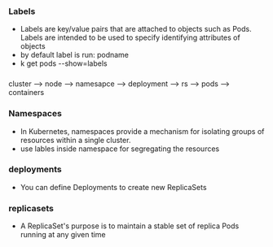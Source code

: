 ### Labels

- Labels are key/value pairs that are attached to objects such as Pods. Labels are intended to be used to specify identifying attributes of objects
- by default label is run: podname
- k get pods --show=labels

###
cluster --> node --> namesapce --> deployment --> rs --> pods --> containers

### Namespaces
- In Kubernetes, namespaces provide a mechanism for isolating groups of resources within a single cluster.
- use lables inside namespace for segregating the resources

### deployments
- You can define Deployments to create new ReplicaSets

### replicasets
- A ReplicaSet's purpose is to maintain a stable set of replica Pods running at any given time
